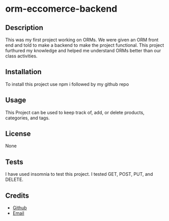 # orm-eccomerce-backend

## Description
This was my first project working on ORMs. We were given an ORM front end and told  to make a backend to make the project functional. This project furthured my knowledge and helped me understand ORMs better than our class activities. 
    
## Installation
To install this project use npm i followed by my github repo
        
## Usage
This Project can be used to keep track of, add, or delete products, categories, and tags.

## License
None

## Tests
I have used insomnia to test this project. I tested GET, POST, PUT, and DELETE.

## Credits
- [Github](https://github.com/Ezekiel186)
- [Email](mailto:ezekieljamolin186@gmail.com)
